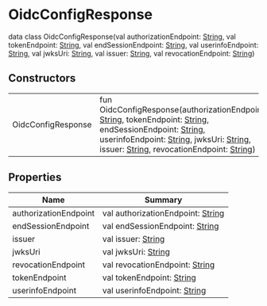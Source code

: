 # OidcConfigResponse


data class OidcConfigResponse(val authorizationEndpoint: [String](https://kotlinlang.org/api/latest/jvm/stdlib/kotlin/-string/index.html), val tokenEndpoint: [String](https://kotlinlang.org/api/latest/jvm/stdlib/kotlin/-string/index.html), val endSessionEndpoint: [String](https://kotlinlang.org/api/latest/jvm/stdlib/kotlin/-string/index.html), val userinfoEndpoint: [String](https://kotlinlang.org/api/latest/jvm/stdlib/kotlin/-string/index.html), val jwksUri: [String](https://kotlinlang.org/api/latest/jvm/stdlib/kotlin/-string/index.html), val issuer: [String](https://kotlinlang.org/api/latest/jvm/stdlib/kotlin/-string/index.html), val revocationEndpoint: [String](https://kotlinlang.org/api/latest/jvm/stdlib/kotlin/-string/index.html))

## Constructors

| | |
|---|---|
| OidcConfigResponse | fun OidcConfigResponse(authorizationEndpoint: [String](https://kotlinlang.org/api/latest/jvm/stdlib/kotlin/-string/index.html), tokenEndpoint: [String](https://kotlinlang.org/api/latest/jvm/stdlib/kotlin/-string/index.html), endSessionEndpoint: [String](https://kotlinlang.org/api/latest/jvm/stdlib/kotlin/-string/index.html), userinfoEndpoint: [String](https://kotlinlang.org/api/latest/jvm/stdlib/kotlin/-string/index.html), jwksUri: [String](https://kotlinlang.org/api/latest/jvm/stdlib/kotlin/-string/index.html), issuer: [String](https://kotlinlang.org/api/latest/jvm/stdlib/kotlin/-string/index.html), revocationEndpoint: [String](https://kotlinlang.org/api/latest/jvm/stdlib/kotlin/-string/index.html)) |

## Properties

| Name | Summary |
|---|---|
| authorizationEndpoint | val authorizationEndpoint: [String](https://kotlinlang.org/api/latest/jvm/stdlib/kotlin/-string/index.html) |
| endSessionEndpoint | val endSessionEndpoint: [String](https://kotlinlang.org/api/latest/jvm/stdlib/kotlin/-string/index.html) |
| issuer | val issuer: [String](https://kotlinlang.org/api/latest/jvm/stdlib/kotlin/-string/index.html) |
| jwksUri | val jwksUri: [String](https://kotlinlang.org/api/latest/jvm/stdlib/kotlin/-string/index.html) |
| revocationEndpoint | val revocationEndpoint: [String](https://kotlinlang.org/api/latest/jvm/stdlib/kotlin/-string/index.html) |
| tokenEndpoint | val tokenEndpoint: [String](https://kotlinlang.org/api/latest/jvm/stdlib/kotlin/-string/index.html) |
| userinfoEndpoint | val userinfoEndpoint: [String](https://kotlinlang.org/api/latest/jvm/stdlib/kotlin/-string/index.html) |
